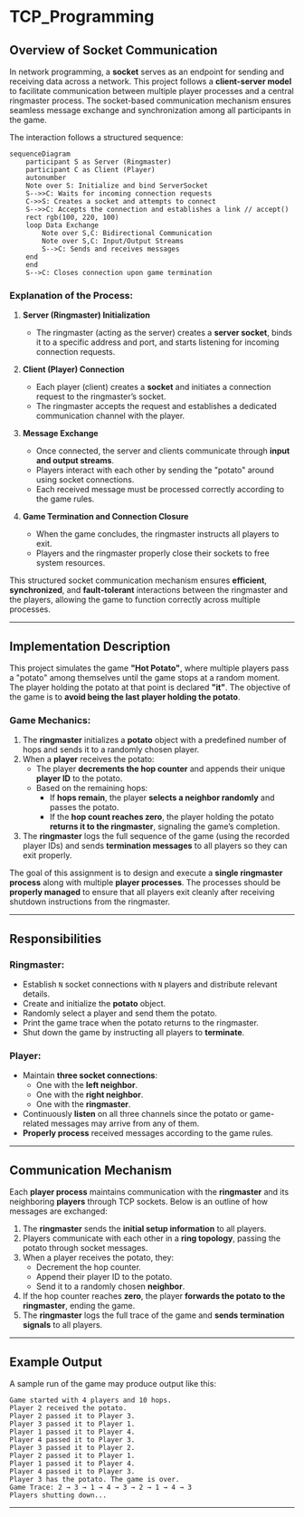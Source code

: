 # TCP_Programming

## Overview of Socket Communication

In network programming, a **socket** serves as an endpoint for sending and receiving data across a network. This project follows a **client-server model** to facilitate communication between multiple player processes and a central ringmaster process. The socket-based communication mechanism ensures seamless message exchange and synchronization among all participants in the game.

The interaction follows a structured sequence:

```mermaid
sequenceDiagram
    participant S as Server (Ringmaster)
    participant C as Client (Player)
    autonumber
    Note over S: Initialize and bind ServerSocket
    S-->>C: Waits for incoming connection requests
    C->>S: Creates a socket and attempts to connect
    S-->>C: Accepts the connection and establishes a link // accept()
    rect rgb(100, 220, 100)
    loop Data Exchange
        Note over S,C: Bidirectional Communication
        Note over S,C: Input/Output Streams
        S-->C: Sends and receives messages
    end
    end
    S-->C: Closes connection upon game termination
```

### Explanation of the Process:

1. **Server (Ringmaster) Initialization**  
   - The ringmaster (acting as the server) creates a **server socket**, binds it to a specific address and port, and starts listening for incoming connection requests.
   
2. **Client (Player) Connection**  
   - Each player (client) creates a **socket** and initiates a connection request to the ringmaster’s socket.
   - The ringmaster accepts the request and establishes a dedicated communication channel with the player.
   
3. **Message Exchange**  
   - Once connected, the server and clients communicate through **input and output streams**.
   - Players interact with each other by sending the "potato" around using socket connections.
   - Each received message must be processed correctly according to the game rules.

4. **Game Termination and Connection Closure**  
   - When the game concludes, the ringmaster instructs all players to exit.
   - Players and the ringmaster properly close their sockets to free system resources.

This structured socket communication mechanism ensures **efficient**, **synchronized**, and **fault-tolerant** interactions between the ringmaster and the players, allowing the game to function correctly across multiple processes.

---

## Implementation Description

This project simulates the game **"Hot Potato"**, where multiple players pass a "potato" among themselves until the game stops at a random moment. The player holding the potato at that point is declared **"it"**. The objective of the game is to **avoid being the last player holding the potato**.

### Game Mechanics:

1. The **ringmaster** initializes a **potato** object with a predefined number of hops and sends it to a randomly chosen player.
2. When a **player** receives the potato:
   - The player **decrements the hop counter** and appends their unique **player ID** to the potato.
   - Based on the remaining hops:
     - If **hops remain**, the player **selects a neighbor randomly** and passes the potato.
     - If the **hop count reaches zero**, the player holding the potato **returns it to the ringmaster**, signaling the game’s completion.
3. The **ringmaster** logs the full sequence of the game (using the recorded player IDs) and sends **termination messages** to all players so they can exit properly.

The goal of this assignment is to design and execute a **single ringmaster process** along with multiple **player processes**. The processes should be **properly managed** to ensure that all players exit cleanly after receiving shutdown instructions from the ringmaster.

---

## Responsibilities

### Ringmaster:
- Establish `N` socket connections with `N` players and distribute relevant details.
- Create and initialize the **potato** object.
- Randomly select a player and send them the potato.
- Print the game trace when the potato returns to the ringmaster.
- Shut down the game by instructing all players to **terminate**.

### Player:
- Maintain **three socket connections**:
  - One with the **left neighbor**.
  - One with the **right neighbor**.
  - One with the **ringmaster**.
- Continuously **listen** on all three channels since the potato or game-related messages may arrive from any of them.
- **Properly process** received messages according to the game rules.

---

## Communication Mechanism

Each **player process** maintains communication with the **ringmaster** and its neighboring **players** through TCP sockets. Below is an outline of how messages are exchanged:

1. The **ringmaster** sends the **initial setup information** to all players.
2. Players communicate with each other in a **ring topology**, passing the potato through socket messages.
3. When a player receives the potato, they:
   - Decrement the hop counter.
   - Append their player ID to the potato.
   - Send it to a randomly chosen **neighbor**.
4. If the hop counter reaches **zero**, the player **forwards the potato to the ringmaster**, ending the game.
5. The **ringmaster** logs the full trace of the game and **sends termination signals** to all players.

---

## Example Output

A sample run of the game may produce output like this:

```
Game started with 4 players and 10 hops.
Player 2 received the potato.
Player 2 passed it to Player 3.
Player 3 passed it to Player 1.
Player 1 passed it to Player 4.
Player 4 passed it to Player 3.
Player 3 passed it to Player 2.
Player 2 passed it to Player 1.
Player 1 passed it to Player 4.
Player 4 passed it to Player 3.
Player 3 has the potato. The game is over.
Game Trace: 2 → 3 → 1 → 4 → 3 → 2 → 1 → 4 → 3
Players shutting down...
```

---


